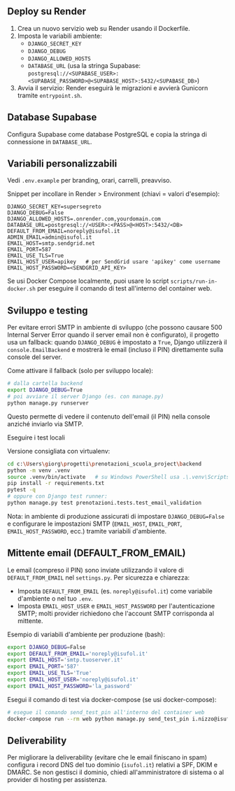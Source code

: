 ## Deploy su Render

1. Crea un nuovo servizio web su Render usando il Dockerfile.
2. Imposta le variabili ambiente:
	- `DJANGO_SECRET_KEY`
	- `DJANGO_DEBUG`
	- `DJANGO_ALLOWED_HOSTS`
	- `DATABASE_URL` (usa la stringa Supabase: `postgresql://<SUPABASE_USER>:<SUPABASE_PASSWORD>@<SUPABASE_HOST>:5432/<SUPABASE_DB>`)
3. Avvia il servizio: Render eseguirà le migrazioni e avvierà Gunicorn tramite `entrypoint.sh`.

## Database Supabase

Configura Supabase come database PostgreSQL e copia la stringa di connessione in `DATABASE_URL`.

## Variabili personalizzabili

Vedi `.env.example` per branding, orari, carrelli, preavviso.

Snippet per incollare in Render > Environment (chiavi = valori d'esempio):

```
DJANGO_SECRET_KEY=supersegreto
DJANGO_DEBUG=False
DJANGO_ALLOWED_HOSTS=.onrender.com,yourdomain.com
DATABASE_URL=postgresql://<USER>:<PASS>@<HOST>:5432/<DB>
DEFAULT_FROM_EMAIL=noreply@isufol.it
ADMIN_EMAIL=admin@isufol.it
EMAIL_HOST=smtp.sendgrid.net
EMAIL_PORT=587
EMAIL_USE_TLS=True
EMAIL_HOST_USER=apikey   # per SendGrid usare 'apikey' come username
EMAIL_HOST_PASSWORD=<SENDGRID_API_KEY>
```

Se usi Docker Compose localmente, puoi usare lo script `scripts/run-in-docker.sh` per eseguire il comando di test all'interno del container web.
## Sviluppo e testing

Per evitare errori SMTP in ambiente di sviluppo (che possono causare 500 Internal Server Error quando il server email non è configurato), il progetto usa un fallback: quando `DJANGO_DEBUG` è impostato a `True`, Django utilizzerà il `console.EmailBackend` e mostrerà le email (incluso il PIN) direttamente sulla console del server.

Come attivare il fallback (solo per sviluppo locale):

```bash
# dalla cartella backend
export DJANGO_DEBUG=True
# poi avviare il server Django (es. con manage.py)
python manage.py runserver
```

Questo permette di vedere il contenuto dell'email (il PIN) nella console anziché inviarlo via SMTP.

Eseguire i test locali

Versione consigliata con virtualenv:

```bash
cd c:\Users\giorg\progetti\prenotazioni_scuola_project\backend
python -m venv .venv
source .venv/bin/activate   # su Windows PowerShell usa .\.venv\Scripts\Activate.ps1
pip install -r requirements.txt
pytest -q
# oppure con Django test runner:
python manage.py test prenotazioni.tests.test_email_validation
```

Nota: in ambiente di produzione assicurati di impostare `DJANGO_DEBUG=False` e configurare le impostazioni SMTP (`EMAIL_HOST`, `EMAIL_PORT`, `EMAIL_HOST_PASSWORD`, ecc.) tramite variabili d'ambiente.

Mittente email (DEFAULT_FROM_EMAIL)
----------------------------------

Le email (compreso il PIN) sono inviate utilizzando il valore di `DEFAULT_FROM_EMAIL` nel `settings.py`. Per sicurezza e chiarezza:

- Imposta `DEFAULT_FROM_EMAIL` (es. `noreply@isufol.it`) come variabile d'ambiente o nel tuo `.env`.
- Imposta `EMAIL_HOST_USER` e `EMAIL_HOST_PASSWORD` per l'autenticazione SMTP; molti provider richiedono che l'account SMTP corrisponda al mittente.

Esempio di variabili d'ambiente per produzione (bash):

```bash
export DJANGO_DEBUG=False
export DEFAULT_FROM_EMAIL='noreply@isufol.it'
export EMAIL_HOST='smtp.tuoserver.it'
export EMAIL_PORT='587'
export EMAIL_USE_TLS='True'
export EMAIL_HOST_USER='noreply@isufol.it'
export EMAIL_HOST_PASSWORD='la_password'
```

Esegui il comando di test via docker-compose (se usi docker-compose):

```bash
# esegue il comando send_test_pin all'interno del container web
docker-compose run --rm web python manage.py send_test_pin i.nizzo@isufol.it
```

Deliverability
---------------
Per migliorare la deliverability (evitare che le email finiscano in spam) configura i record DNS del tuo dominio (`isufol.it`) relativi a SPF, DKIM e DMARC. Se non gestisci il dominio, chiedi all'amministratore di sistema o al provider di hosting per assistenza.
